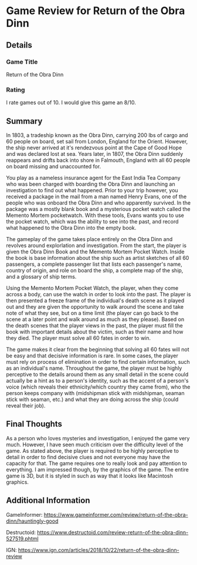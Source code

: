 # Game Review for Return of the Obra Dinn

## Details

### Game Title

Return of the Obra Dinn

### Rating

I rate games out of 10.
I would give this game an 8/10.

## Summary

In 1803, a tradeship known as the Obra Dinn, carrying 200 lbs of cargo and 60 people on board, set sail from London, England
for the Orient. 
However, the ship never arrived at it's rendezvous point at the Cape of Good Hope and was declared lost at sea.
Years later, in 1807, the Obra Dinn suddenly reappears and drifts back into shore in Falmouth, England with all 60 people on board
missing and unaccounted for.

You play as a nameless insurance agent for the East India Tea Company who was been charged with boarding the Obra Dinn and launching
an investigation to find out what happened. Prior to your trip however, you received a package in the mail from a man named Henry
Evans, one of the people who was onboard the Obra Dinn and who apparently survived. In the package was a mostly blank book and
a mysterious pocket watch called the Memento Mortem pocketwatch. With these tools, Evans wants you to use the pocket watch,
which was the ability to see into the past, and record what happened to the Obra Dinn into the empty book.

The gameplay of the game takes place entirely on the Obra Dinn and revolves around explorlation and investigation.
From the start, the player is given the Obra Dinn Book and the Memento Mortem Pocket Watch. Inside the book is base information
about the ship such as artist sketches of all 60 passengers, a complete passenger list that lists each passenger's name, country
of origin, and role on board the ship, a complete map of the ship, and a glossary of ship terms.

Using the Memento Mortem Pocket Watch, the player, when they come across a body, can use the watch in order to look into the past. The
player is then presented a freeze frame of the individual's death scene as it played out and they are given the opportunity to walk
around the scene and take note of what they see, but on a time limit (the player can go back to the scene at a later point and walk
around as much as they please). Based on the death scenes that the player views in the past, the player must fill the book with
important details about the victim, such as their name and how they died. The player must solve all 60 fates in order to win.

The game makes it clear from the beginning that solving all 60 fates will not be easy and that decisive information is rare. In some
cases, the player must rely on process of elimination in order to find certain information, such as an individual's name.
Throughout the game, the player must be highly perceptive to the details around them as any small detail in the scene could actually
be a hint as to a person's identity, such as the accent of a person's voice (which reveals their ethnicity/which country they came
from), who the person keeps company with (midshipman stick with midshipman, seaman stick with seaman, etc.) and what they are doing
across the ship (could reveal their job).



## Final Thoughts

As a person who loves mysteries and investigation, I enjoyed the game very much. However, I have seen much criticism over the difficulty
level of the game. As stated above, the player is required to be highly perceptive to detail in order to find decisive clues
and not everyone may have the capacity for that. The game requires one to really look and pay attention to everything.
I am impressed though, by the graphics of the game. The entire game is 3D, but it is styled in such as way that it looks like Macintosh
graphics.



## Additional Information

GameInformer:
https://www.gameinformer.com/review/return-of-the-obra-dinn/hauntingly-good

Destructoid:
https://www.destructoid.com/review-return-of-the-obra-dinn-527519.phtml

IGN:
https://www.ign.com/articles/2018/10/22/return-of-the-obra-dinn-review
